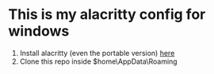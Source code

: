 # This is my alacritty config for windows

1. Install alacritty (even the portable version) [here](https://alacritty.org/)
2. Clone this repo inside $home\AppData\Roaming
